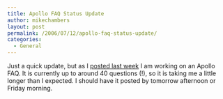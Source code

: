 ```yaml
---
title: Apollo FAQ Status Update
author: mikechambers
layout: post
permalink: /2006/07/12/apollo-faq-status-update/
categories:
  - General
---
```



Just a quick update, but as I [posted last week][1] I am working on an Apollo FAQ. It is currently up to around 40 questions (!), so it is taking me a little longer than I expected. I should have it posted by tomorrow afternoon or Friday morning.

 [1]: http://weblogs.macromedia.com/mesh/archives/2006/07/what_do_you_wan_3.html